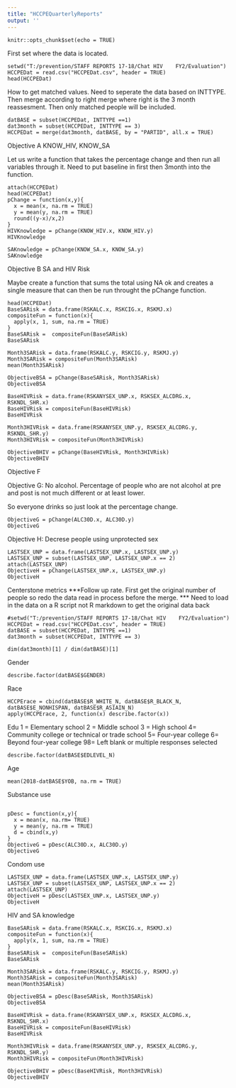 ```yaml
---
title: "HCCPEQuarterlyReports"
output: ''
---
```


```{r setup, include=FALSE}
knitr::opts_chunk$set(echo = TRUE)
```
First set where the data is located.
```{r}
setwd("T:/prevention/STAFF REPORTS 17-18/Chat HIV    FY2/Evaluation")
HCCPEDat = read.csv("HCCPEDat.csv", header = TRUE)
head(HCCPEDat)
```
How to get matched values.  Need to seperate the data based on INTTYPE.  Then merge according to right merge where right is the 3 month reassesment.  Then only matched people will be included.
```{r}
datBASE = subset(HCCPEDat, INTTYPE ==1)
dat3month = subset(HCCPEDat, INTTYPE == 3)
HCCPEDat = merge(dat3month, datBASE, by = "PARTID", all.x = TRUE)
```
Objective A KNOW_HIV, KNOW_SA

Let us write a function that takes the percentage change and then run all variables through it.  Need to put baseline in first then 3month into the function.
```{r}
attach(HCCPEDat)
head(HCCPEDat)
pChange = function(x,y){
  x = mean(x, na.rm = TRUE)
  y = mean(y, na.rm = TRUE)
  round((y-x)/x,2)
}
HIVKnowledge = pChange(KNOW_HIV.x, KNOW_HIV.y)
HIVKnowledge

SAKnowledge = pChange(KNOW_SA.x, KNOW_SA.y)
SAKnowledge
```
Objective B SA and HIV Risk

Maybe create a function that sums the total using NA ok and creates a single measure that can then be run throught the pChange function.
```{r}
head(HCCPEDat)
BaseSARisk = data.frame(RSKALC.x, RSKCIG.x, RSKMJ.x)
compositeFun = function(x){
  apply(x, 1, sum, na.rm = TRUE)
}
BaseSARisk =  compositeFun(BaseSARisk)
BaseSARisk

Month3SARisk = data.frame(RSKALC.y, RSKCIG.y, RSKMJ.y)
Month3SARisk = compositeFun(Month3SARisk)
mean(Month3SARisk)

ObjectiveBSA = pChange(BaseSARisk, Month3SARisk)
ObjectiveBSA

BaseHIVRisk = data.frame(RSKANYSEX_UNP.x, RSKSEX_ALCDRG.x, RSKNDL_SHR.x)
BaseHIVRisk = compositeFun(BaseHIVRisk)
BaseHIVRisk

Month3HIVRisk = data.frame(RSKANYSEX_UNP.y, RSKSEX_ALCDRG.y, RSKNDL_SHR.y)
Month3HIVRisk = compositeFun(Month3HIVRisk)

ObjectiveBHIV = pChange(BaseHIVRisk, Month3HIVRisk)
ObjectiveBHIV
```
Objective F

Objective G: No alcohol.  Percentage of people who are not alcohol at pre and post is not much different or at least lower.

So everyone drinks so just look at the percentage change.
```{r}
ObjectiveG = pChange(ALC30D.x, ALC30D.y)
ObjectiveG
```
Objective H: Decrese people using unprotected sex
```{r}
LASTSEX_UNP = data.frame(LASTSEX_UNP.x, LASTSEX_UNP.y)
LASTSEX_UNP = subset(LASTSEX_UNP, LASTSEX_UNP.x == 2) 
attach(LASTSEX_UNP)
ObjectiveH = pChange(LASTSEX_UNP.x, LASTSEX_UNP.y)
ObjectiveH
```
Centerstone metrics
***Follow up rate.  First get the original number of people so redo the data read in process before the merge.
*** Need to load in the data on a R script not R markdown to get the original data back
```{r}
#setwd("T:/prevention/STAFF REPORTS 17-18/Chat HIV    FY2/Evaluation")
HCCPEDat = read.csv("HCCPEDat.csv", header = TRUE)
datBASE = subset(HCCPEDat, INTTYPE ==1)
dat3month = subset(HCCPEDat, INTTYPE == 3)

dim(dat3month)[1] / dim(datBASE)[1]
```
Gender
```{r}
describe.factor(datBASE$GENDER)
```
Race
```{r}
HCCPErace = cbind(datBASE$R_WHITE_N, datBASE$R_BLACK_N, datBASE$E_NONHISPAN, datBASE$R_ASIAIN_N)
apply(HCCPErace, 2, function(x) describe.factor(x))
```
Edu
1 = Elementary school
2 = Middle school
3 = High school
4= Community college or technical or trade school
5= Four-year college
6= Beyond four-year college
98= Left blank or multiple responses selected

```{r}
describe.factor(datBASE$EDLEVEL_N)
```
Age
```{r}
mean(2018-datBASE$YOB, na.rm = TRUE)
```
Substance use
```{r}

pDesc = function(x,y){
  x = mean(x, na.rm= TRUE)
  y = mean(y, na.rm = TRUE)
  d = cbind(x,y)
}
ObjectiveG = pDesc(ALC30D.x, ALC30D.y)
ObjectiveG

```
Condom use
```{r}
LASTSEX_UNP = data.frame(LASTSEX_UNP.x, LASTSEX_UNP.y)
LASTSEX_UNP = subset(LASTSEX_UNP, LASTSEX_UNP.x == 2) 
attach(LASTSEX_UNP)
ObjectiveH = pDesc(LASTSEX_UNP.x, LASTSEX_UNP.y)
ObjectiveH
```
HIV and SA knowledge
```{r}
BaseSARisk = data.frame(RSKALC.x, RSKCIG.x, RSKMJ.x)
compositeFun = function(x){
  apply(x, 1, sum, na.rm = TRUE)
}
BaseSARisk =  compositeFun(BaseSARisk)
BaseSARisk

Month3SARisk = data.frame(RSKALC.y, RSKCIG.y, RSKMJ.y)
Month3SARisk = compositeFun(Month3SARisk)
mean(Month3SARisk)

ObjectiveBSA = pDesc(BaseSARisk, Month3SARisk)
ObjectiveBSA

BaseHIVRisk = data.frame(RSKANYSEX_UNP.x, RSKSEX_ALCDRG.x, RSKNDL_SHR.x)
BaseHIVRisk = compositeFun(BaseHIVRisk)
BaseHIVRisk

Month3HIVRisk = data.frame(RSKANYSEX_UNP.y, RSKSEX_ALCDRG.y, RSKNDL_SHR.y)
Month3HIVRisk = compositeFun(Month3HIVRisk)

ObjectiveBHIV = pDesc(BaseHIVRisk, Month3HIVRisk)
ObjectiveBHIV
```




